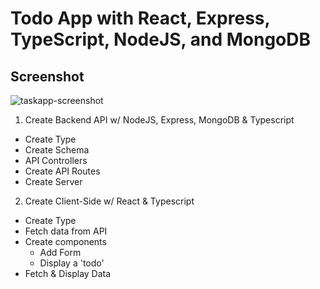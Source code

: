 # Todo App with React, Express, TypeScript, NodeJS, and MongoDB
## Screenshot
![taskapp-screenshot](https://user-images.githubusercontent.com/109000703/191742120-4cfc25e1-bd41-430e-ad1d-48e3834ff8b2.png)

1. Create Backend API w/ NodeJS, Express, MongoDB & Typescript
- Create Type
- Create Schema
- API Controllers
- Create API Routes
- Create Server

2. Create Client-Side w/ React & Typescript  
- Create Type
- Fetch data from API
- Create components
  - Add Form
  - Display a 'todo'
- Fetch & Display Data
